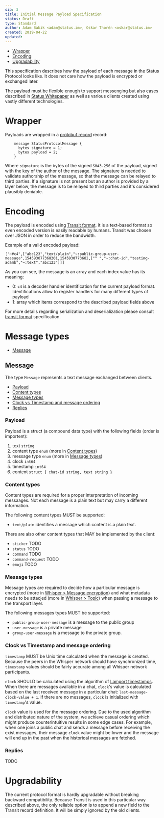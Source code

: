 ```yaml
---
sip: 3
title: Initial Message Payload Specification
status: Draft
type: Standard
author: Adam Babik <adam@status.im>, Oskar Thorén <oskar@status.im>
created: 2019-04-22
updated:
---
```


- [Wrapper](#Wrapper)
- [Encoding](#Encoding)
- [Upgradability](#Upgradability)

This specification describes how the payload of each message in the Status Protocol looks like. It does not care how the payload is encrypted or exchanged later.

The payload must be flexible enough to support messenging but also cases described in [Status Whitepaper](https://status.im/whitepaper.pdf) as well as various clients created using vastly different technologies.

# Wrapper

Payloads are wrapped in a [protobuf record](https://developers.google.com/protocol-buffers/)
record:

```
    message StatusProtocolMessage {
      bytes signature = 1;
      bytes payload = 2;
    }
```

Where `signature` is the bytes of the signed `SHA3-256` of the payload, signed with
the key of the author of the message.
The signature is needed to validate authorship of the message, so that the message can be relayed to third parties.
If a signature is not present but an author is provided by a layer below, the message is to be relayed to third parties and it's considered plausibly deniable.

# Encoding

The payload is encoded using [Transit format](https://github.com/cognitect/transit-format). It is a text-based format so even encoded version is easily readable by humans. Transit was chosen over JSON in order to reduce the bandwidth.

Example of a valid encoded payload:

```
["~#c4",["abc123","text/plain","~:public-group-user-message",154593077368201,1545930773682,["^ ","~:chat-id","testing-adamb","~:text","abc123"]]]
```

As you can see, the message is an array and each index value has its meaning:
* 0: `c4` is a decoder handler identification for the current payload format. Identifications allow to register handlers for many different types of payload
* 1: array which items correspond to the described payload fields above

For more details regarding serialization and deserialization please consult [transit format](https://github.com/cognitect/transit-format) specification.

# Message types

- [Message](##Message)

## Message

The type `Message` represents a text message exchanged between clients.

- [Payload](###Payload)
- [Content types](###Content-types)
- [Message types](###Message-types)
- [Clock vs Timestamp and message ordering](###Clock-vs-Timestamp-and-message-ordering)
- [Replies](###Replies)

### Payload

Payload is a struct (a compound data type) with the following fields (order is importent):
1. text `string`
2. content type `enum` (more in [Content types](#content-types))
3. message type `enum` (more in [Message types](#message-types))
4. clock `int64`
5. timestamp `int64`
6. content `struct { chat-id string, text string }`


### Content types

Content types are required for a proper interpretation of incoming messaages. Not each message is a plain text but may carry a different information.

The following content types MUST be supported:
* `text/plain` identifies a message which content is a plain text.

There are also other content types that MAY be implemented by the client:
* `sticker` TODO
* `status` TODO
* `command` TODO
* `command-request` TODO
* `emoji` TODO

### Message types

Message types are required to decide how a particular message is encrypted (more in [Whisper > Message encryption](#message-encryption)) and what metadata needs to be attacjed (more in [Whisper > Topic](#topic)) when passing a message to the transport layer.

The following messages types MUST be supported:
* `public-group-user-message` is a message to the public group
* `user-message` is a private message
* `group-user-message` is a message to the private group.

### Clock vs Timestamp and message ordering

`timestamp` MUST be Unix time calculated when the message is created. Because the peers in the Whisper network should have synchronized time, `timestamp` values should be fairly accurate among all Whisper network participants.

`clock` SHOULD be calculated using the algorithm of [Lamport timestamps](https://en.wikipedia.org/wiki/Lamport_timestamps). When there are messages available in a chat, `clock`'s value is calculated based on the last received message in a particular chat: `last-message-clock-value + 1`. If there are no messages, `clock` is initialized with `timestamp`'s value.

`clock` value is used for the message ordering. Due to the used algorithm and distributed nature of the system, we achieve casual ordering which might produce counterintuitive results in some edge cases. For example, when one joins a public chat and sends a message before receiving the exist messages, their message `clock` value might be lower and the message will end up in the past when the historical messages are fetched.

### Replies

TODO

# Upgradability

The current protocol format is hardly upgradable without breaking backward compatibility. Because Transit is used in this particular way described above, the only reliable option is to append a new field to the Transit record definition. It will be simply ignored by the old clients.
